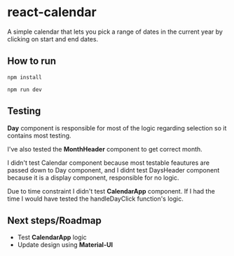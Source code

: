 # react-calendar

A simple calendar that lets you pick a range of dates in the current year by clicking on start and end dates.

## How to run

``` 
npm install
```

``` 
npm run dev
```

## Testing

**Day** component is responsible for most of the logic regarding selection so it contains most testing.  

I've also tested the **MonthHeader** component to get correct month. 

I didn't test Calendar component because most testable feautures are passed down to Day component, and I didnt test DaysHeader component because it is a display component, responsible for no logic.

Due to time constraint I didn't test **CalendarApp** component. If I had the time I would have tested the handleDayClick function's logic. 

## Next steps/Roadmap

- Test **CalendarApp** logic
- Update design using **Material-UI**
